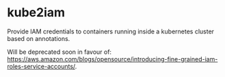 kube2iam
=

Provide IAM credentials to containers running inside a kubernetes cluster based on annotations.

Will be deprecated soon in favour of: https://aws.amazon.com/blogs/opensource/introducing-fine-grained-iam-roles-service-accounts/.